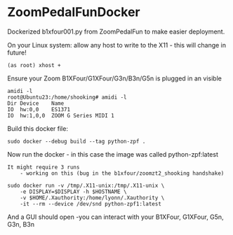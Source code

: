 # ZoomPedalFunDocker
Dockerized b1xfour001.py from ZoomPedalFun to make easier deployment.


On your Linux system:
    allow any host to write to the X11 - this will change in future!
```
(as root) xhost +
```
Ensure your Zoom B1XFour/G1XFour/G3n/B3n/G5n is plugged in an visible
```
amidi -l
root@Ubuntu23:/home/shooking# amidi -l
Dir Device    Name
IO  hw:0,0    ES1371
IO  hw:1,0,0  ZOOM G Series MIDI 1
```

Build this docker file:
```
sudo docker --debug build --tag python-zpf .
```

Now run the docker - in this case the image was called python-zpf:latest

    It might require 3 runs
        - working on this (bug in the b1xfour/zoomzt2_shooking handshake)
```
sudo docker run -v /tmp/.X11-unix:/tmp/.X11-unix \
    -e DISPLAY=$DISPLAY -h $HOSTNAME \
    -v $HOME/.Xauthority:/home/lyonn/.Xauthority \
    -it --rm --device /dev/snd python-zpf1:latest
```

And a GUI should open -you can interact with your B1XFour, G1XFour, G5n, G3n, B3n
